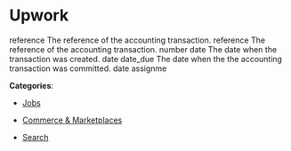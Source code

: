 # Upwork

reference The reference of the accounting transaction. reference The reference of the accounting transaction. number date The date when the transaction was created. date date_due The date when the the accounting transaction was committed. date assignme

**Categories**:

- [Jobs](https://github/apis-list/apis-list#jobs)

- [Commerce & Marketplaces](https://github/apis-list/apis-list#commerce-and-marketplaces)

- [Search](https://github/apis-list/apis-list#search)



